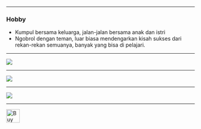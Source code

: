 * * *
### Hobby
- Kumpul bersama keluarga, jalan-jalan bersama anak dan istri
- Ngobrol dengan teman, luar biasa mendengarkan kisah sukses dari rekan-rekan semuanya, banyak yang bisa di pelajari.

* * *
![](https://github-profile-trophy.vercel.app/?username=Gand0r&theme=tokyonight)
* * *
![](https://github-profile-summary-cards.vercel.app/api/cards/profile-details?username=Gand0r&theme=tokyonight)
* * *
![](https://github-readme-stats.vercel.app/api/top-langs/?username=Gand0r&hide=javascript,css,scss,html&theme=tokyonight)
* * *


<a href='https://ko-fi.com/M4M3AGKQC' target='_blank'><img height='36' style='border:0px;height:36px;' src='https://cdn.ko-fi.com/cdn/kofi1.png?v=3' border='0' alt='Buy Me a Coffee at ko-fi.com' /></a>
